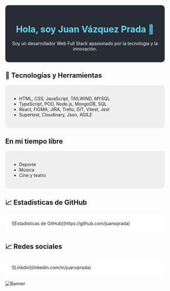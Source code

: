 




<div style="background-color: #282c34; padding: 20px; border-radius: 10px;">
  <h1 style="color: #61dafb; text-align: center;">Hola, soy Juan Vázquez Prada 👋</h1>
  <p style="color: white; text-align: center;">
    Soy un desarrollador Web Full Stack apasionado por la tecnología y la innovación.
  </p>
</div>

## 🔧 Tecnologías y Herramientas
<div style="background-color: #f0f0f0; padding: 20px; border-radius: 10px;">
  <ul>
    <li> HTML, CSS, JavaScript, TAILWIND, MYSQL</li>
    <li> TypeScript, POO, Node.js, MongoDB, SQL</li>
    <li> React, FIGMA, JIRA, Trello, GIT, Vitest, Jest</li>
    <li> Supertest, Cloudinary, Json, AGILE</li>
    
  </ul>
</div>


 ##  En mi tiempo libre
<div style="background-color: #f0f0f0; padding: 20px; border-radius: 10px;">
  <ul>
    <li> Deporte </li>
    <li> Música </li>
    <li> Cine y teatro </li>
  </ul>
</div>

## 📈 Estadísticas de GitHub
<div style="background-color: #ffffff; padding: 20px; border-radius: 10px;">
  ![Estadísticas de GitHub](https://github.com/juanvprada)
</div>

## 📈 Redes sociales
<div style="background-color: #ffffff; padding: 20px; border-radius: 10px;">
  ![Linkdin](linkedin.com/in/juanvprada)
</div>

![Banner](https://link-de-tu-imagen.png)


